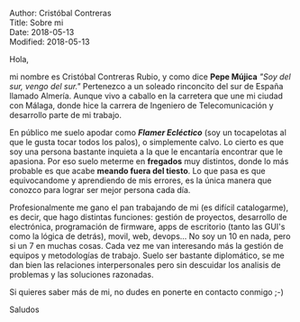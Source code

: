 Author: Cristóbal Contreras  
Title: Sobre mi  
Date: 2018-05-13  
Modified: 2018-05-13  

Hola,  

mi nombre es Cristóbal Contreras Rubio, y como dice **Pepe Mújica** 
*"Soy del sur, vengo del sur."* Pertenezco a un soleado rinconcito del sur de 
España llamado Almería. Aunque vivo a caballo en la carretera que une mi ciudad 
con Málaga, donde hice la carrera de Ingeniero de Telecomunicación y desarrollo 
parte de mi trabajo.  

En público me suelo apodar como ***Flamer Ecléctico*** (soy un tocapelotas al 
que le gusta tocar todos los palos), o simplemente calvo. Lo cierto es que soy 
una persona bastante inquieta a la que le encantaría encontrar que le apasiona. 
Por eso suelo meterme en **fregados** muy distintos, donde lo más probable es que 
acabe **meando fuera del tiesto**. Lo que pasa es que equivocandome y aprendiendo 
de mis errores, es la única manera que conozco para lograr ser mejor persona 
cada día.  

Profesionalmente me gano el pan trabajando de mi (es difícil catalogarme), es 
decir, que hago distintas funciones: gestión de proyectos, desarrollo de 
electrónica, programación de firmware, apps de escritorio (tanto las GUI's 
como la lógica de detrás), movil, web, devops... No soy un 10 en nada, pero si 
un 7 en muchas cosas. Cada vez me van interesando más la gestión de equipos y 
metodologías de trabajo. Suelo ser bastante diplomático, se me dan bien las 
relaciones interpersonales pero sin descuidar los analisis de problemas y las 
soluciones razonadas.

Si quieres saber más de mi, no dudes en ponerte en contacto conmigo ;-)  

Saludos